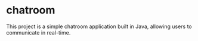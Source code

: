 # chatroom
This project is a simple chatroom application built in Java, allowing users to communicate in real-time.
